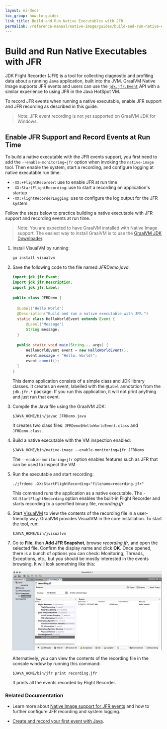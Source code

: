 ```yaml
---
layout: ni-docs
toc_group: how-to-guides
link_title: Build and Run Native Executables with JFR
permalink: /reference-manual/native-image/guides/build-and-run-native-executable-with-jfr/
---
```


# Build and Run Native Executables with JFR

JDK Flight Recorder (JFR) is a tool for collecting diagnostic and profiling data about a running Java application, built into the JVM. 
GraalVM Native Image supports JFR events and users can use the [`jdk.jfr.Event`](https://docs.oracle.com/en/java/javase/17/docs/api/jdk.jfr/jdk/jfr/Event.html) API with a similar experience to using JFR in the Java HotSpot VM.

To record JFR events when running a native executable, enable JFR support and JFR recording as described in this guide.

> Note: JFR event recording is not yet supported on GraalVM JDK for Windows. 

## Enable JFR Support and Record Events at Run Time

To build a native executable with the JFR events support, you first need to add the `--enable-monitoring=jfr` option when invoking the `native-image` tool. Then enable the system, start a recording, and configure logging at native executable run time:
  * `-XX:+FlightRecorder`: use to enable JFR at run time
  * `-XX:StartFlightRecording`: use to start a recording on application's startup
  * `-XX:FlightRecorderLogging`: use to configure the log output for the JFR system

Follow the steps below to practice building a native executable with JFR support and recording events at run time.

> Note: You are expected to have GraalVM installed with Native Image support. The easiest way to install GraalVM is to use the [GraalVM JDK Downloader](https://github.com/graalvm/graalvm-jdk-downloader).

1. Install VisualVM by running:
    ```bash
    gu install visualvm
    ``` 
2. Save the following code to the file named _JFRDemo.java_.

    ```java
    import jdk.jfr.Event;
    import jdk.jfr.Description;
    import jdk.jfr.Label;

    public class JFRDemo {

      @Label("Hello World")
      @Description("Build and run a native executable with JFR.")
      static class HelloWorldEvent extends Event {
          @Label("Message")
          String message;
      }

      public static void main(String... args) {
          HelloWorldEvent event = new HelloWorldEvent();
          event.message = "Hello, World!";
          event.commit();
      }
    }
    ```

    This demo application consists of a simple class and JDK library classes.
    It creates an event, labelled with the `@Label` annotation from the `jdk.jfr.*` package.
    If you run this application, it will not print anything and just run that event.

3. Compile the Java file using the GraalVM JDK:
    ```shell 
    $JAVA_HOME/bin/javac JFRDemo.java
    ```
    It creates two class files: `JFRDemo$HelloWorldEvent.class`	and `JFRDemo.class`.

4. Build a native executable with the VM inspection enabled:
    ```shell
    $JAVA_HOME/bin/native-image --enable-monitoring=jfr JFRDemo
    ```
    The `--enable-monitoring=jfr` option enables features such as JFR that can be used to inspect the VM.

5. Run the executable and start recording:
    ```shell
    ./jfrdemo -XX:StartFlightRecording="filename=recording.jfr"
    ```
    This command runs the application as a native executable. The `-XX:StartFlightRecording` option enables the built-in Flight Recorder and starts recording to a specified binary file, _recording.jfr_.

6. Start [VisualVM](https://visualvm.github.io/) to view the contents of the recording file in a user-friendly way. GraalVM provides VisualVM in the core installation. To start the tool, run:

    ```shell
    $JAVA_HOME/bin/jvisualvm
    ```

7. Go to **File**, then **Add JFR Snapshot**, browse _recording.jfr_, and open the selected file. Confirm the display name and click **OK**. Once opened, there is a bunch of options you can check: Monitoring, Threads, Exceptions, etc., but you should be mostly interested in the events browsing. It will look something like this:

    ![JDK Flight Recorder](img/jfr.png)

    Alternatively, you can view the contents of the recording file in the console window by running this command:

    ```shell
    $JAVA_HOME/bin/jfr print recording.jfr
    ```
    It prints all the events recorded by Flight Recorder.

### Related Documentation

- Learn more about [Native Image support for JFR events](../JFR.md) and how to further configure JFR recording and system logging.

- [Create and record your first event with Java](https://docs.oracle.com/en/java/javase/17/jfapi/creating-and-recording-your-first-event.html).